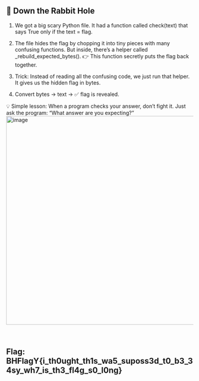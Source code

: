 ## 🐰 Down the Rabbit Hole

1. We got a big scary Python file.
It had a function called check(text) that says True only if the text = flag.

2. The file hides the flag by chopping it into tiny pieces with many confusing functions.
But inside, there’s a helper called _rebuild_expected_bytes().
👉 This function secretly puts the flag back together.

3. Trick: Instead of reading all the confusing code, we just run that helper.
It gives us the hidden flag in bytes.

4. Convert bytes → text → ✅ flag is revealed.

💡 Simple lesson:
When a program checks your answer, don’t fight it.
Just ask the program: “What answer are you expecting?”
<img width="715" height="561" alt="image" src="https://github.com/user-attachments/assets/cdd9fe44-1293-4fb5-abde-8d3aeda042de" />


<br>

## Flag: BHFlagY{i_th0ught_th1s_wa5_suposs3d_t0_b3_34sy_wh7_is_th3_fl4g_s0_l0ng}
